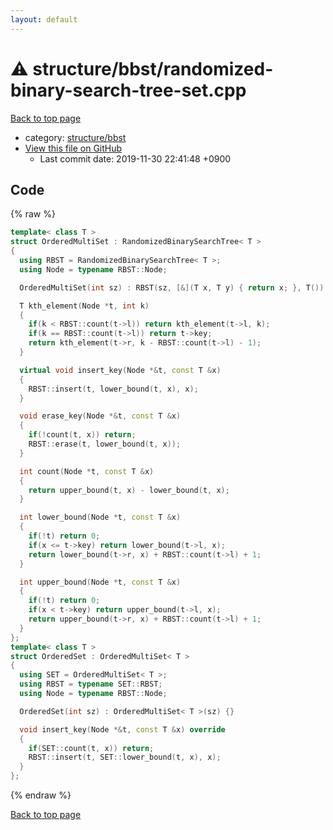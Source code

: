 ```yaml
---
layout: default
---
```


<!-- mathjax config similar to math.stackexchange -->
<script type="text/javascript" async
  src="https://cdnjs.cloudflare.com/ajax/libs/mathjax/2.7.5/MathJax.js?config=TeX-MML-AM_CHTML">
</script>
<script type="text/x-mathjax-config">
  MathJax.Hub.Config({
    TeX: { equationNumbers: { autoNumber: "AMS" }},
    tex2jax: {
      inlineMath: [ ['$','$'] ],
      processEscapes: true
    },
    "HTML-CSS": { matchFontHeight: false },
    displayAlign: "left",
    displayIndent: "2em"
  });
</script>

<script type="text/javascript" src="https://cdnjs.cloudflare.com/ajax/libs/jquery/3.4.1/jquery.min.js"></script>
<script src="https://cdn.jsdelivr.net/npm/jquery-balloon-js@1.1.2/jquery.balloon.min.js" integrity="sha256-ZEYs9VrgAeNuPvs15E39OsyOJaIkXEEt10fzxJ20+2I=" crossorigin="anonymous"></script>
<script type="text/javascript" src="../../../assets/js/copy-button.js"></script>
<link rel="stylesheet" href="../../../assets/css/copy-button.css" />


# :warning: structure/bbst/randomized-binary-search-tree-set.cpp
<a href="../../../index.html">Back to top page</a>

* category: <a href="../../../index.html#ac1922c227762d9e573c4f7aedc86899">structure/bbst</a>
* <a href="{{ site.github.repository_url }}/blob/master/structure/bbst/randomized-binary-search-tree-set.cpp">View this file on GitHub</a>
    - Last commit date: 2019-11-30 22:41:48 +0900




## Code
{% raw %}
```cpp
template< class T >
struct OrderedMultiSet : RandomizedBinarySearchTree< T >
{
  using RBST = RandomizedBinarySearchTree< T >;
  using Node = typename RBST::Node;

  OrderedMultiSet(int sz) : RBST(sz, [&](T x, T y) { return x; }, T()) {}

  T kth_element(Node *t, int k)
  {
    if(k < RBST::count(t->l)) return kth_element(t->l, k);
    if(k == RBST::count(t->l)) return t->key;
    return kth_element(t->r, k - RBST::count(t->l) - 1);
  }

  virtual void insert_key(Node *&t, const T &x)
  {
    RBST::insert(t, lower_bound(t, x), x);
  }

  void erase_key(Node *&t, const T &x)
  {
    if(!count(t, x)) return;
    RBST::erase(t, lower_bound(t, x));
  }

  int count(Node *t, const T &x)
  {
    return upper_bound(t, x) - lower_bound(t, x);
  }

  int lower_bound(Node *t, const T &x)
  {
    if(!t) return 0;
    if(x <= t->key) return lower_bound(t->l, x);
    return lower_bound(t->r, x) + RBST::count(t->l) + 1;
  }

  int upper_bound(Node *t, const T &x)
  {
    if(!t) return 0;
    if(x < t->key) return upper_bound(t->l, x);
    return upper_bound(t->r, x) + RBST::count(t->l) + 1;
  }
};
template< class T >
struct OrderedSet : OrderedMultiSet< T >
{
  using SET = OrderedMultiSet< T >;
  using RBST = typename SET::RBST;
  using Node = typename RBST::Node;

  OrderedSet(int sz) : OrderedMultiSet< T >(sz) {}

  void insert_key(Node *&t, const T &x) override
  {
    if(SET::count(t, x)) return;
    RBST::insert(t, SET::lower_bound(t, x), x);
  }
};

```
{% endraw %}

<a href="../../../index.html">Back to top page</a>


